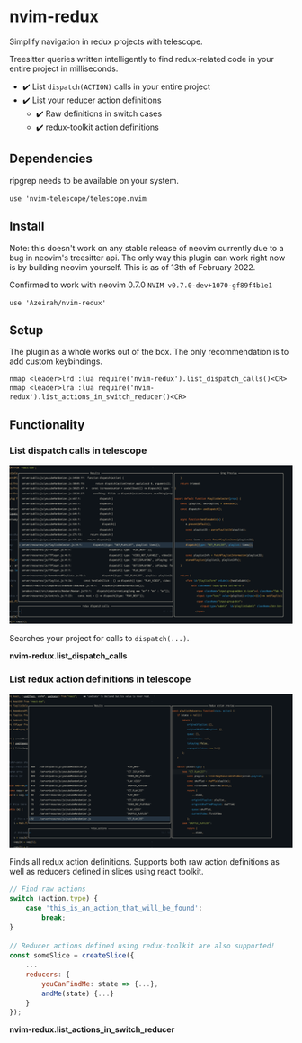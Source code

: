 # nvim-redux

Simplify navigation in redux projects with telescope.

Treesitter queries written intelligently to find redux-related code in your entire project in milliseconds.

- ✔️ List `dispatch(ACTION)` calls in your entire project
- ✔️ List your reducer action definitions
    - ✔️ Raw definitions in switch cases
    - ✔️ redux-toolkit action definitions

## Dependencies

ripgrep needs to be available on your system.

`use 'nvim-telescope/telescope.nvim`

## Install

Note: this doesn't work on any stable release of neovim currently due to a bug in neovim's treesitter api.
The only way this plugin can work right now is by building neovim yourself. This is as of 13th of February 2022.

Confirmed to work with neovim 0.7.0 `NVIM v0.7.0-dev+1070-gf89f4b1e1`

`use 'Azeirah/nvim-redux'`

## Setup

The plugin as a whole works out of the box. The only recommendation is to add custom keybindings.

```vimscript
nmap <leader>lrd :lua require('nvim-redux').list_dispatch_calls()<CR>
nmap <leader>lra :lua require('nvim-redux').list_actions_in_switch_reducer()<CR>
```

## Functionality

### List dispatch calls in telescope

![Displays example of dispatch listing in telescope](dispatch_calls.png)

Searches your project for calls to `dispatch(...)`.

**nvim-redux.list_dispatch_calls**

### List redux action definitions in telescope

![Displays example of action definition listing in telescope](action_definitions.png)

Finds all redux action definitions. Supports both raw action definitions as well as reducers defined in slices using react toolkit.

```javascript
// Find raw actions
switch (action.type) {
    case 'this_is_an_action_that_will_be_found':
        break;
}

// Reducer actions defined using redux-toolkit are also supported!
const someSlice = createSlice({
    ...
    reducers: {
        youCanFindMe: state => {...},
        andMe(state) {...}
    }
});
```

**nvim-redux.list_actions_in_switch_reducer**


